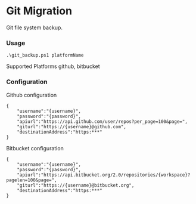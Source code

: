# Git Migration
Git file system backup.

### Usage
`.\git_backup.ps1 platformName`

Supported Platforms github, bitbucket

### Configuration

Github configuration
```
{
	"username":"{username}",
	"password":"{password}",
	"apiurl":"https://api.github.com/user/repos?per_page=100&page=",
	"giturl":"https://{username}@github.com",
	"destinationAddress":"https:***"
}
```

Bitbucket configuration
```
{
	"username":"{username}",
	"password":"{password}",
	"apiurl":"https://api.bitbucket.org/2.0/repositories/{workspace}?pagelen=100&page=",
	"giturl":"https://{username}@bitbucket.org",
	"destinationAddress":"https:***"
}
```

